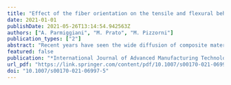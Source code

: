 ```yaml
---
title: "Effect of the fiber orientation on the tensile and flexural behavior of continuous carbon fiber composites made via fused filament fabrication"
date: 2021-01-01
publishDate: 2021-05-26T13:14:54.942563Z
authors: ["A. Parmiggiani", "M. Prato", "M. Pizzorni"]
publication_types: ["2"]
abstract: "Recent years have seen the wide diffusion of composite materials in many manufacturing fields and the rapid evolution of additive manufacturing. Lately, these technologies have been combined practically allowing the fabrication of continuous-fiber reinforced polymer parts via 3D-printing. This topic is gaining attention both in the research community and among industrial users. Because of their novelty, such manufacturing methods are, however, still not thoroughly understood, and their performance limits have not yet been fully characterized. This study aims at analyzing the mechanical resistance of components made with continuous carbon fiber (CCF) thermoplastic materials by means of fused filament fabrication (FFF), focusing on the influence of the fiber orientation on such properties. In particular, both the tensile and the bending characteristics are evaluated according to the relative test standards, in specimens with both unidirectional and mixed-isotropic configurations. The experimental findings are compared with a set of reference specimens made with a base polymer filled with chopped “short” carbon fibers, allowing one to appreciate the advantages or limitations of the different fiber arrangements."
featured: false
publication: "*International Journal of Advanced Manufacturing Technology*"
url_pdf: "https://link.springer.com/content/pdf/10.1007/s00170-021-06997-5.pdf"
doi: "10.1007/s00170-021-06997-5"
---
```


